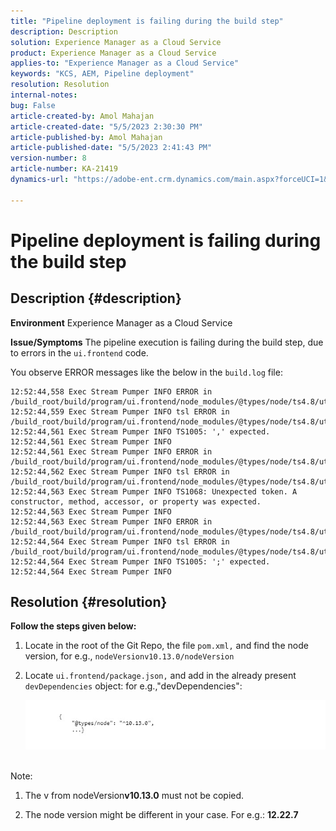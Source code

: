 ```yaml
---
title: "Pipeline deployment is failing during the build step"
description: Description
solution: Experience Manager as a Cloud Service
product: Experience Manager as a Cloud Service
applies-to: "Experience Manager as a Cloud Service"
keywords: "KCS, AEM, Pipeline deployment"
resolution: Resolution
internal-notes: 
bug: False
article-created-by: Amol Mahajan
article-created-date: "5/5/2023 2:30:30 PM"
article-published-by: Amol Mahajan
article-published-date: "5/5/2023 2:41:43 PM"
version-number: 8
article-number: KA-21419
dynamics-url: "https://adobe-ent.crm.dynamics.com/main.aspx?forceUCI=1&pagetype=entityrecord&etn=knowledgearticle&id=feac2b60-51eb-ed11-a7c6-6045bd006e5a"

---
```

# Pipeline deployment is failing during the build step

## Description {#description}

<b>Environment</b>
Experience Manager as a Cloud Service


<b>Issue/Symptoms</b>
The pipeline execution is failing during the build step, due to errors in the `ui.frontend` code.

You observe ERROR messages like the below in the `build.log` file:




```
12:52:44,558 Exec Stream Pumper INFO ERROR in /build_root/build/program/ui.frontend/node_modules/@types/node/ts4.8/util.d.ts
12:52:44,559 Exec Stream Pumper INFO tsl ERROR in /build_root/build/program/ui.frontend/node_modules/@types/node/ts4.8/util.d.ts(1485,42)
12:52:44,561 Exec Stream Pumper INFO TS1005: ',' expected.
12:52:44,561 Exec Stream Pumper INFO
12:52:44,561 Exec Stream Pumper INFO ERROR in /build_root/build/program/ui.frontend/node_modules/@types/node/ts4.8/util.d.ts
12:52:44,562 Exec Stream Pumper INFO tsl ERROR in /build_root/build/program/ui.frontend/node_modules/@types/node/ts4.8/util.d.ts(1485,44)
12:52:44,563 Exec Stream Pumper INFO TS1068: Unexpected token. A constructor, method, accessor, or property was expected.
12:52:44,563 Exec Stream Pumper INFO
12:52:44,563 Exec Stream Pumper INFO ERROR in /build_root/build/program/ui.frontend/node_modules/@types/node/ts4.8/util.d.ts
12:52:44,564 Exec Stream Pumper INFO tsl ERROR in /build_root/build/program/ui.frontend/node_modules/@types/node/ts4.8/util.d.ts(1485,57)
12:52:44,564 Exec Stream Pumper INFO TS1005: ';' expected.
12:52:44,564 Exec Stream Pumper INFO
```



## Resolution {#resolution}

<b>Follow the steps given below:</b>
1. Locate in the root of the Git Repo, the file `pom.xml,` and find the node version, for e.g., `nodeVersionv10.13.0/nodeVersion`


2. Locate `ui.frontend/package.json,` and add in the already present `devDependencies` object:
    for e.g.,"devDependencies":

    ![](assets/007186ff-51eb-ed11-a7c6-6045bd006e5a.png)



<br>Note:<br>


1. The v from nodeVersion<b>v10.13.0</b> must not be copied.


2. The node version might be different in your case. For e.g.: <b>12.22.7</b>

